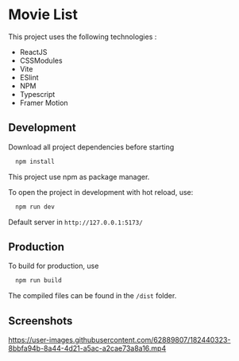 # Movie List

This project uses the following technologies :

- ReactJS
- CSSModules
- Vite
- ESlint
- NPM
- Typescript
- Framer Motion

## Development

Download all project dependencies before starting

```bash
  npm install
```

This project use npm as package manager.

To open the project in development with hot reload, use:

```bash
  npm run dev
```

Default server in `http://127.0.0.1:5173/`

## Production

To build for production, use

```bash
  npm run build
```

The compiled files can be found in the `/dist` folder.

## Screenshots



https://user-images.githubusercontent.com/62889807/182440323-8bbfa94b-8a44-4d21-a5ac-a2cae73a8a16.mp4



